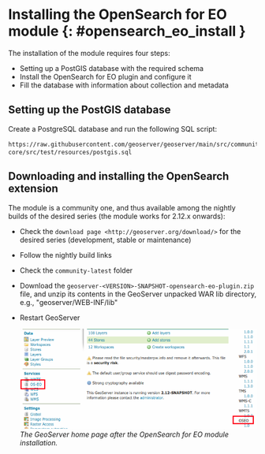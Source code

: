# Installing the OpenSearch for EO module {: #opensearch_eo_install }

The installation of the module requires four steps:

-   Setting up a PostGIS database with the required schema
-   Install the OpenSearch for EO plugin and configure it
-   Fill the database with information about collection and metadata

## Setting up the PostGIS database

Create a PostgreSQL database and run the following SQL script:

    https://raw.githubusercontent.com/geoserver/geoserver/main/src/community/oseo/oseo-core/src/test/resources/postgis.sql

## Downloading and installing the OpenSearch extension

The module is a community one, and thus available among the nightly builds of the desired series (the module works for 2.12.x onwards):

-   Check the ``download page <http://geoserver.org/download/>`` for the desired series (development, stable or maintenance)

-   Follow the nightly build links

-   Check the `community-latest` folder

-   Download the `geoserver-<VERSION>-SNAPSHOT-opensearch-eo-plugin.zip` file, and unzip its contents in the GeoServer unpacked WAR lib directory, e.g., "geoserver/WEB-INF/lib"

-   Restart GeoServer

    ![](images/admin.png)
    *The GeoServer home page after the OpenSearch for EO module installation.*
